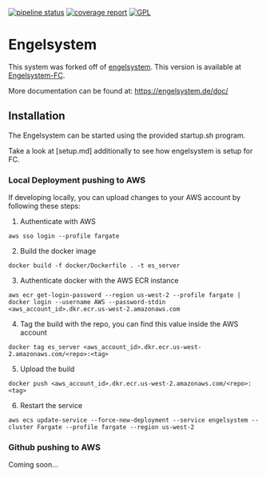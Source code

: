 [![pipeline status](https://chaos.expert/engelsystem/engelsystem/badges/main/pipeline.svg)](https://chaos.expert/engelsystem/engelsystem/commits/main)
[![coverage report](https://chaos.expert/engelsystem/engelsystem/badges/main/coverage.svg)](https://chaos.expert/engelsystem/engelsystem/commits/main)
[![GPL](https://img.shields.io/github/license/engelsystem/engelsystem.svg?maxAge=2592000)](LICENSE)

# Engelsystem

This system was forked off of [engelsystem](https://github.com/engelsystem/engelsystem/). This version is available at [Engelsystem-FC](https://github.com/chipuni/engelsystem).

More documentation can be found at: https://engelsystem.de/doc/

## Installation

The Engelsystem can be started using the provided startup.sh program.

Take a look at [setup.md] additionally to see how engelsystem is setup for FC.

### Local Deployment pushing to AWS

If developing locally, you can upload changes to your AWS account by following these steps:

1. Authenticate with AWS
```
aws sso login --profile fargate
```

2. Build the docker image
```
docker build -f docker/Dockerfile . -t es_server
```

3. Authenticate docker with the AWS ECR instance
```
aws ecr get-login-password --region us-west-2 --profile fargate | docker login --username AWS --password-stdin <aws_account_id>.dkr.ecr.us-west-2.amazonaws.com
```

4. Tag the build with the repo, you can find this value inside the AWS account
```
docker tag es_server <aws_account_id>.dkr.ecr.us-west-2.amazonaws.com/<repo>:<tag>
```

5. Upload the build
```
docker push <aws_account_id>.dkr.ecr.us-west-2.amazonaws.com/<repo>:<tag>
```

6. Restart the service
```
aws ecs update-service --force-new-deployment --service engelsystem --cluster Fargate --profile fargate --region us-west-2
```

### Github pushing to AWS

Coming soon...
